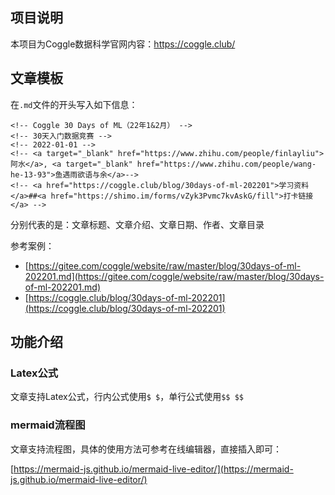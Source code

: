 ## 项目说明

本项目为Coggle数据科学官网内容：https://coggle.club/

## 文章模板

在`.md`文件的开头写入如下信息：

```
<!-- Coggle 30 Days of ML（22年1&2月） -->
<!-- 30天入门数据竞赛 -->
<!-- 2022-01-01 -->
<!-- <a target="_blank" href="https://www.zhihu.com/people/finlayliu">阿水</a>, <a target="_blank" href="https://www.zhihu.com/people/wang-he-13-93">鱼遇雨欲语与余</a>-->
<!-- <a href="https://coggle.club/blog/30days-of-ml-202201">学习资料</a>##<a href="https://shimo.im/forms/vZyk3Pvmc7kvAskG/fill">打卡链接</a> -->
```

分别代表的是：文章标题、文章介绍、文章日期、作者、文章目录

参考案例：
- [https://gitee.com/coggle/website/raw/master/blog/30days-of-ml-202201.md](https://gitee.com/coggle/website/raw/master/blog/30days-of-ml-202201.md)
- [https://coggle.club/blog/30days-of-ml-202201](https://coggle.club/blog/30days-of-ml-202201)

## 功能介绍

### Latex公式

文章支持Latex公式，行内公式使用`$ $`，单行公式使用`$$ $$`

### mermaid流程图

文章支持流程图，具体的使用方法可参考在线编辑器，直接插入即可：

[https://mermaid-js.github.io/mermaid-live-editor/](https://mermaid-js.github.io/mermaid-live-editor/)

